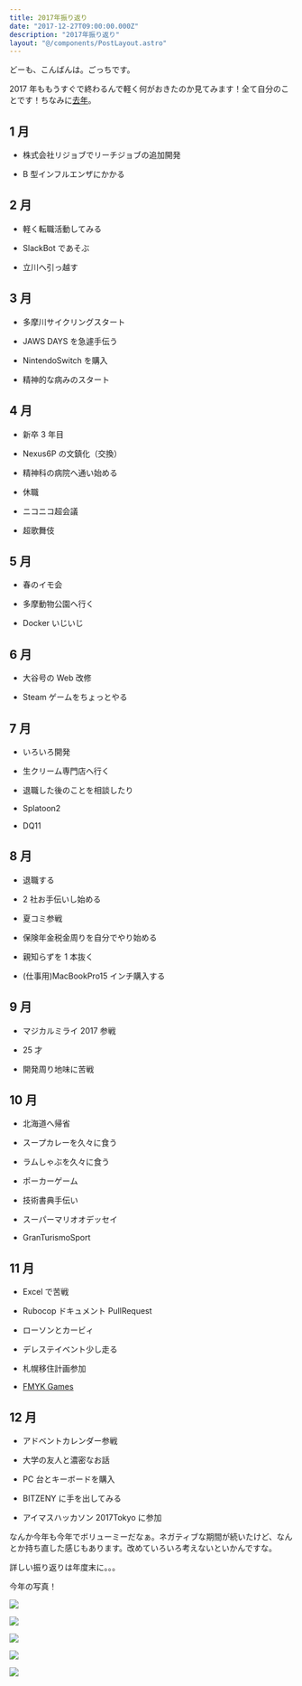 ```yaml
---
title: 2017年振り返り
date: "2017-12-27T09:00:00.000Z"
description: "2017年振り返り"
layout: "@/components/PostLayout.astro"
---
```


どーも、こんばんは。ごっちです。

2017 年ももうすぐで終わるんで軽く何がおきたのか見てみます！全て自分のことです！ちなみに[去年](https://medium.com/yougoto/2016%E5%B9%B4%E3%81%AE%E6%8C%AF%E3%82%8A%E8%BF%94%E3%82%8A-acb1873d1609)。

## 1 月

- 株式会社リジョブでリーチジョブの追加開発

- B 型インフルエンザにかかる

## 2 月

- 軽く転職活動してみる

- SlackBot であそぶ

- 立川へ引っ越す

## 3 月

- 多摩川サイクリングスタート

- JAWS DAYS を急遽手伝う

- NintendoSwitch を購入

- 精神的な病みのスタート

## 4 月

- 新卒 3 年目

- Nexus6P の文鎮化（交換）

- 精神科の病院へ通い始める

- 休職

- ニコニコ超会議

- 超歌舞伎

## 5 月

- 春のイモ会

- 多摩動物公園へ行く

- Docker いじいじ

## 6 月

- 大谷号の Web 改修

- Steam ゲームをちょっとやる

## 7 月

- いろいろ開発

- 生クリーム専門店へ行く

- 退職した後のことを相談したり

- Splatoon2

- DQ11

## 8 月

- 退職する

- 2 社お手伝いし始める

- 夏コミ参戦

- 保険年金税金周りを自分でやり始める

- 親知らずを 1 本抜く

- (仕事用)MacBookPro15 インチ購入する

## 9 月

- マジカルミライ 2017 参戦

- 25 才

- 開発周り地味に苦戦

## 10 月

- 北海道へ帰省

- スープカレーを久々に食う

- ラムしゃぶを久々に食う

- ポーカーゲーム

- 技術書典手伝い

- スーパーマリオオデッセイ

- GranTurismoSport

## 11 月

- Excel で苦戦

- Rubocop ドキュメント PullRequest

- ローソンとカービィ

- デレステイベント少し走る

- 札幌移住計画参加

- [FMYK Games](https://www.youtube.com/channel/UCDZINDB3zK1woLKOJrwNtIA)

## 12 月

- アドベントカレンダー参戦

- 大学の友人と濃密なお話

- PC 台とキーボードを購入

- BITZENY に手を出してみる

- アイマスハッカソン 2017Tokyo に参加

なんか今年も今年でボリューミーだなぁ。ネガティブな期間が続いたけど、なんとか持ち直した感じもあります。改めていろいろ考えないといかんですな。

詳しい振り返りは年度末に。。。

今年の写真！

![](https://cdn-images-1.medium.com/max/8064/1*wyIdy-RY1He_1oSPGX7igg.jpeg)

![](https://cdn-images-1.medium.com/max/8064/1*M7wjDVGTh_bHlsSVwfSw1A.jpeg)

![](https://cdn-images-1.medium.com/max/8064/1*qLDRUAOiLnZETbEArird3Q.jpeg)

![](https://cdn-images-1.medium.com/max/8064/1*H36ffa80hb-7ptUQnJMMKA.jpeg)

![](https://cdn-images-1.medium.com/max/6048/1*BgNEWPGLkc66rG3WkmHzNA.jpeg)

